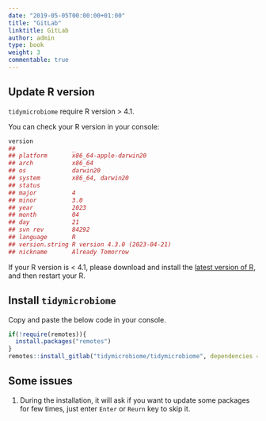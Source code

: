```yaml
---
date: "2019-05-05T00:00:00+01:00"
title: "GitLab"
linktitle: GitLab
author: admin
type: book
weight: 3
commentable: true
---
```




## Update R version

`tidymicrobiome` require R version > 4.1.

You can check your R version in your console:


```r
version
##                _                           
## platform       x86_64-apple-darwin20       
## arch           x86_64                      
## os             darwin20                    
## system         x86_64, darwin20            
## status                                     
## major          4                           
## minor          3.0                         
## year           2023                        
## month          04                          
## day            21                          
## svn rev        84292                       
## language       R                           
## version.string R version 4.3.0 (2023-04-21)
## nickname       Already Tomorrow
```

If your R version is < 4.1, please download and install the [latest version of R](https://cran.r-project.org/mirrors.html), and then restart your R.

## Install `tidymicrobiome`

Copy and paste the below code in your console.


```r
if(!require(remotes)){
  install.packages("remotes")
}
remotes::install_gitlab("tidymicrobiome/tidymicrobiome", dependencies = TRUE)
```

## Some issues

1. During the installation, it will ask if you want to update some packages for few times, just enter `Enter` or `Reurn` key to skip it.

